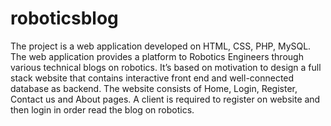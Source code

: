 # roboticsblog
The project is a web application developed on HTML, CSS, PHP, MySQL. The web application provides a platform to Robotics Engineers through various technical blogs on robotics. It’s based on motivation to design a full stack website that contains interactive front end and well-connected database as backend. The website consists of Home, Login, Register, Contact us and About pages. A client is required to register on website and then login in order read the blog on robotics.
